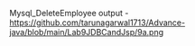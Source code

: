 Mysql_DeleteEmployee output -https://github.com/tarunagarwal1713/Advance-java/blob/main/Lab9JDBCandJsp/9a.png
